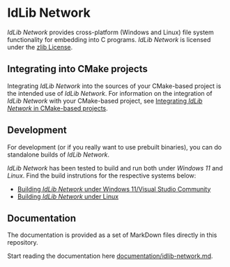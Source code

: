 # IdLib Network
*IdLib Network* provides cross-platform (Windows and Linux) file system functionality for embedding into C programs.
*IdLib Network* is licensed under the [zlib License](LICENSE).

## Integrating into CMake projects
Integrating *IdLib Network* into the sources of your CMake-based project is the intended use of *IdLib Network*.
For information on the integration of *IdLib Network* with your CMake-based project, see
[Integrating *IdLib Network* in CMake-based projects](integrating-into-cmake-projects.md).

## Development
For development (or if you really want to use prebuilt binaries), you can do standalone builds of *IdLib Network*.

*IdLib Network* has been tested to build and run both under *Windows 11* and *Linux*.
Find the build instrutions for the respective systems below:
- [Building *IdLib Network* under Windows 11/Visual Studio Community](building-under-windows-11-visual-studio-community-2022.md)
- [Building *IdLib Network* under Linux](building-under-linux.md)

## Documentation
The documentation is provided as a set of MarkDown files directly in this repository.

Start reading the documentation here [documentation/idlib-network.md](documentation/idlib-network.md).
